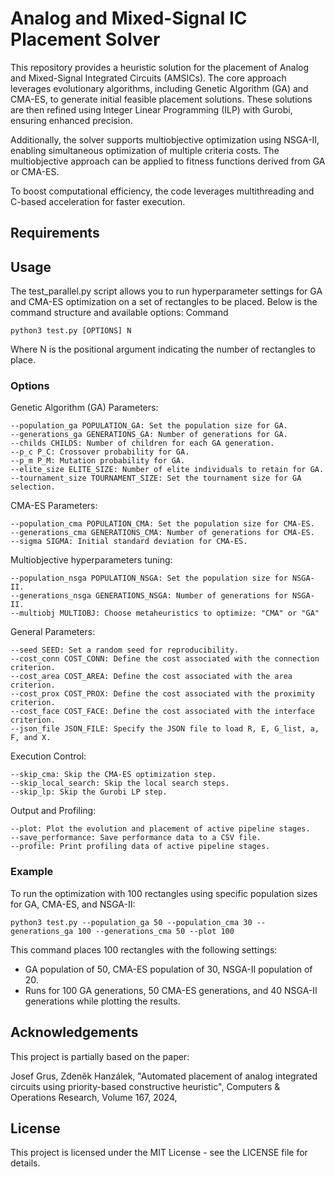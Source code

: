 # Analog and Mixed-Signal IC Placement Solver

This repository provides a heuristic solution for the placement of Analog and Mixed-Signal Integrated Circuits (AMSICs). The core approach leverages evolutionary algorithms, including Genetic Algorithm (GA) and CMA-ES, to generate initial feasible placement solutions. These solutions are then refined using Integer Linear Programming (ILP) with Gurobi, ensuring enhanced precision.

Additionally, the solver supports multiobjective optimization using NSGA-II, enabling simultaneous optimization of multiple criteria costs. The multiobjective approach can be applied to fitness functions derived from GA or CMA-ES.

To boost computational efficiency, the code leverages multithreading and C-based acceleration for faster execution.


## Requirements

## Usage

The test_parallel.py script allows you to run hyperparameter settings for GA and CMA-ES optimization on a set of rectangles to be placed. Below is the command structure and available options:
Command

    python3 test.py [OPTIONS] N

Where N is the positional argument indicating the number of rectangles to place.

### Options

Genetic Algorithm (GA) Parameters:

    --population_ga POPULATION_GA: Set the population size for GA.
    --generations_ga GENERATIONS_GA: Number of generations for GA.
    --childs CHILDS: Number of children for each GA generation.
    --p_c P_C: Crossover probability for GA.
    --p_m P_M: Mutation probability for GA.
    --elite_size ELITE_SIZE: Number of elite individuals to retain for GA.
    --tournament_size TOURNAMENT_SIZE: Set the tournament size for GA selection.

CMA-ES Parameters:

    --population_cma POPULATION_CMA: Set the population size for CMA-ES.
    --generations_cma GENERATIONS_CMA: Number of generations for CMA-ES.
    --sigma SIGMA: Initial standard deviation for CMA-ES.

Multiobjective hyperparameters tuning:

    --population_nsga POPULATION_NSGA: Set the population size for NSGA-II.
    --generations_nsga GENERATIONS_NSGA: Number of generations for NSGA-II.
    --multiobj MULTIOBJ: Choose metaheuristics to optimize: "CMA" or "GA"

General Parameters:

    --seed SEED: Set a random seed for reproducibility.
    --cost_conn COST_CONN: Define the cost associated with the connection criterion.
    --cost_area COST_AREA: Define the cost associated with the area criterion.
    --cost_prox COST_PROX: Define the cost associated with the proximity criterion.
    --cost_face COST_FACE: Define the cost associated with the interface criterion.
    --json_file JSON_FILE: Specify the JSON file to load R, E, G_list, a, F, and X.

Execution Control:

    --skip_cma: Skip the CMA-ES optimization step.
    --skip_local_search: Skip the local search steps.
    --skip_lp: Skip the Gurobi LP step.

Output and Profiling:

    --plot: Plot the evolution and placement of active pipeline stages.
    --save_performance: Save performance data to a CSV file.
    --profile: Print profiling data of active pipeline stages.

    

### Example

To run the optimization with 100 rectangles using specific population sizes for GA, CMA-ES, and NSGA-II:

    python3 test.py --population_ga 50 --population_cma 30 --generations_ga 100 --generations_cma 50 --plot 100

This command places 100 rectangles with the following settings:

- GA population of 50, CMA-ES population of 30, NSGA-II population of 20.
- Runs for 100 GA generations, 50 CMA-ES generations, and 40 NSGA-II generations while plotting the results.
    
## Acknowledgements

This project is partially based on the paper:

Josef Grus, Zdeněk Hanzálek, "Automated placement of analog integrated circuits using priority-based constructive heuristic", Computers & Operations Research, Volume 167, 2024, 

## License

This project is licensed under the MIT License - see the LICENSE file for details.
